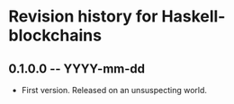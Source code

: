 # Revision history for Haskell-blockchains

## 0.1.0.0 -- YYYY-mm-dd

* First version. Released on an unsuspecting world.
